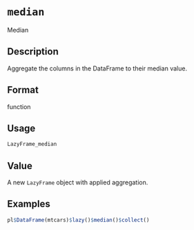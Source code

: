 # `median`

Median

## Description

Aggregate the columns in the DataFrame to their median value.

## Format

function

## Usage

```r
LazyFrame_median
```

## Value

A new `LazyFrame` object with applied aggregation.

## Examples

```r
pl$DataFrame(mtcars)$lazy()$median()$collect()
```


